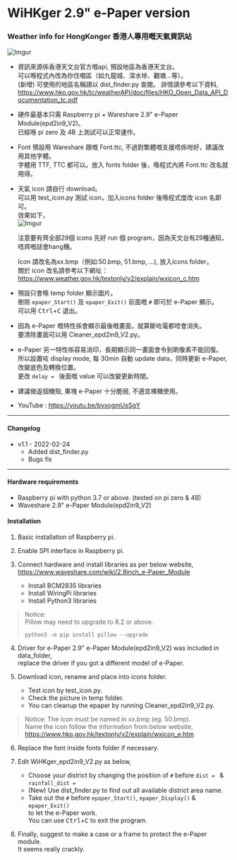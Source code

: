 # WiHKger 2.9" e-Paper version  
### Weather info for HongKonger  香港人專用嘅天氣資訊站

![Imgur](https://i.imgur.com/f2gQdKo.png)

+ 資訊來源係香港天文台官方嘅api, 預設地區為香港天文台。  
可以喺程式內改為你住嗰區（如九龍城、深水埗、觀塘…等）。   
(新增) 可使用的地區名稱請以 dist_finder.py 查閱。 
詳情請參考以下資料,  
https://www.hko.gov.hk/tc/weatherAPI/doc/files/HKO_Open_Data_API_Documentation_tc.pdf

+ 硬件最基本只需 Raspberry pi + Wareshare 2.9" e-Paper Module(epd2in9_V2)。  
已經喺 pi zero 及 4B 上測試可以正常運作。

+ Font 預設用 Wareshare 跟嘅 Font.ttc, 不過對繁體嘅支援唔係咁好，建議改用其他字體。    
字體用 TTF, TTC 都可以。放入 fonts folder 後，喺程式內將 Font.ttc 改名就用得。

+ 天氣 icon 請自行 download。  
可以用 test_icon.py 測試 icon，加入icons folder 後喺程式度改 icon 名即可。  
效果如下，  
![Imgur](https://i.imgur.com/HWlhPfk.png)

  注意要有齊全部29個 icons 先好 run 個 program，因為天文台有29種通知，唔齊嘅話會hang機。 
  
  Icon 請改名為xx.bmp（例如:50.bmp, 51.bmp, …), 放入icons folder。  
  關於 icon 改名請參考以下網址：  
  https://www.weather.gov.hk/textonly/v2/explain/wxicon_c.htm

+ 預設只會喺 temp folder 顯示圖片。  
刪除 `epaper_Start()` 及 `epaper_Exit()` 前面嘅 `#` 即可於 e-Paper 顯示。  
可以用 <kbd>Ctrl</kbd>+<kbd>C</kbd> 退出。

+ 因為 e-Paper 嘅特性係會顯示最後嘅畫面，就算斷咗電都唔會消失。   
要清除畫面可以用 Cleaner_epd2in9_V2.py。

+ e-Paper 另一特性係容易消印，長期顯示同一畫面會令到啲像素不能回復。  
所以設置咗 display mode, 每 30min 自動 update data，同時更新 e-Paper, 改變底色及轉換位置。  
更改 `delay = ` 後面嘅 value 可以改變更新時間。

+ 建議做返個機殼, 果塊 e-Paper 十分脆弱, 不適宜裸機使用。
+ YouTube : 
https://youtu.be/byxogmUsSgY

---

#### Changelog  
+ v1.1 - 2022-02-24  
    + Added dist_finder.py
    + Bugs fix

---
#### Hardware requirements 

+ Raspberry pi with python 3.7 or above. (tested on pi zero & 4B)
+ Waveshare 2.9" e-Paper Module(epd2in9_V2)  

#### Installation 
1. Basic installation of Raspberry pi.
2. Enable SPI interface in Raspberry pi.
3. Connect hardware and install libraries as per below website,  
https://www.waveshare.com/wiki/2.9inch_e-Paper_Module

    + Install BCM2835 libraries  
    + Install WiringPi libraries  
    + Install Python3 libraries

> Notice:   
> Pillow may need to upgrade to 8.2 or above. 
> ```python3
> python3 -m pip install pillow --upgrade
> ```
     
4. Driver for e-Paper 2.9" e-Paper Module(epd2in9_V2) was included in data_folder,  
 replace the driver if you got a different model of e-Paper.

5. Download icon, rename and place into icons folder.   
    + Test icon by test_icon.py. 
    + Check the picture in temp folder.   
    + You can cleanup the epaper by running Cleaner_epd2in9_V2.py.

> Notice:
> The icon must be named in xx.bmp (eg. 50.bmp).  
> Name the icon follow the information from below website,  
> https://www.hko.gov.hk/textonly/v2/explain/wxicon_e.htm

6. Replace the font inside fonts folder if necessary.  

7. Edit WiHKger_epd2in9_V2.py as below,  
    + Choose your district by changing the position of `#` before `dist = ` & `rainfall_dist = `  
    + (New) Use dist_finder.py to find out all available district area name.
    + Take out the `#` before `epaper_Start()`, `epaper_Display()` & `epaper_Exit()`   
    to let the e-Paper work.   
You can use  <kbd>Ctrl</kbd>+<kbd>C</kbd> to exit the program.

8. Finally, suggest to make a case or a frame to protect the e-Paper module.   
It seems really crackly.

